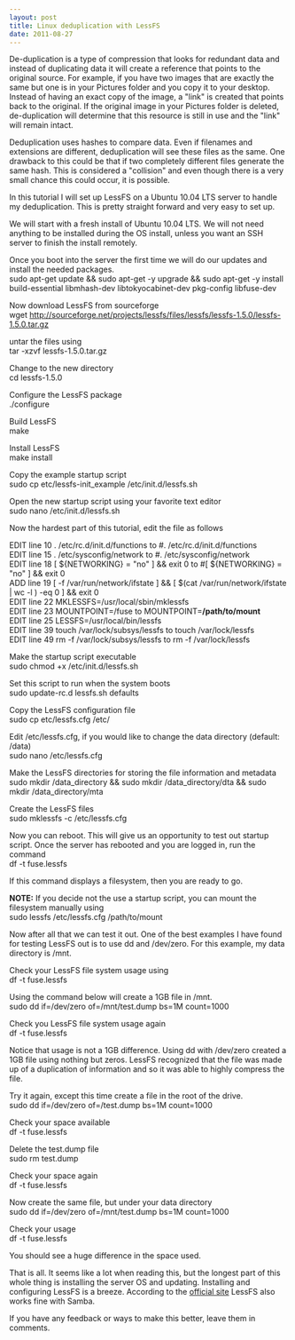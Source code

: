 ```yaml
---
layout: post
title: Linux deduplication with LessFS
date: 2011-08-27
---
```


De-duplication is a type of compression that looks for redundant data and instead of duplicating data it will create a reference that points to the original source. For example, if you have two images that are exactly the same but one is in your Pictures folder and you copy it to your desktop. Instead of having an exact copy of the image, a "link" is created that points back to the original. If the original image in your Pictures folder is deleted, de-duplication will determine that this resource is still in use and the "link" will remain intact.  

Deduplication uses hashes to compare data. Even if filenames and extensions are different, deduplication will see these files as the same. One drawback to this could be that if two completely different files generate the same hash. This is considered a "collision" and even though there is a very small chance this could occur, it is possible.  

In this tutorial I will set up LessFS on a Ubuntu 10.04 LTS server to handle my deduplication. This is pretty straight forward and very easy to set up.  

We will start with a fresh install of Ubuntu 10.04 LTS. We will not need anything to be installed during the OS install, unless you want an SSH server to finish the install remotely.  

Once you boot into the server the first time we will do our updates and install the needed packages.  
sudo apt-get update && sudo apt-get -y upgrade && sudo apt-get -y install build-essential libmhash-dev libtokyocabinet-dev pkg-config libfuse-dev  


Now download LessFS from sourceforge  
wget <a href="http://sourceforge.net/projects/lessfs/files/lessfs/lessfs-1.5.0/lessfs-1.5.0.tar.gz" target="_blank">http://sourceforge.net/projects/lessfs/files/lessfs/lessfs-1.5.0/lessfs-1.5.0.tar.gz</a>  


untar the files using  
tar -xzvf lessfs-1.5.0.tar.gz  


Change to the new directory  
cd lessfs-1.5.0  


Configure the LessFS package  
./configure  


Build LessFS  
make  


Install LessFS  
make install  


Copy the example startup script  
sudo cp etc/lessfs-init_example /etc/init.d/lessfs.sh  


Open the new startup script using your favorite text editor  
sudo nano /etc/init.d/lessfs.sh  


Now the hardest part of this tutorial, edit the file as follows  

EDIT line 10 . /etc/rc.d/init.d/functions to #. /etc/rc.d/init.d/functions  
EDIT line 15 . /etc/sysconfig/network to #. /etc/sysconfig/network  
EDIT line 18 [ ${NETWORKING} = "no" ] && exit 0 to #[ ${NETWORKING} = "no" ] && exit 0  
ADD line 19 [ -f /var/run/network/ifstate ] && [ $(cat /var/run/network/ifstate | wc -l ) -eq 0 ] && exit 0  
EDIT line 22 MKLESSFS=/usr/local/sbin/mklessfs  
EDIT line 23 MOUNTPOINT=/fuse to MOUNTPOINT=**/<span>path</span>/<span>to</span>/<span>mount</span>**  
EDIT line 25 LESSFS=/usr/local/bin/lessfs  
EDIT line 39 touch /var/lock/subsys/lessfs to touch /var/lock/lessfs  
EDIT line 49 rm -f /var/lock/subsys/lessfs to rm -f /var/lock/lessfs  

Make the startup script executable  
sudo chmod +x /etc/init.d/lessfs.sh  


Set this script to run when the system boots  
sudo update-rc.d lessfs.sh defaults  


Copy the LessFS configuration file  
sudo cp etc/lessfs.cfg /etc/  


Edit /etc/lessfs.cfg, if you would like to change the data directory (default: /data)  
sudo nano /etc/lessfs.cfg  


Make the LessFS directories for storing the file information and metadata  
sudo mkdir /data_directory && sudo mkdir /data_directory/dta && sudo mkdir /data_directory/mta  


Create the LessFS files  
sudo mklessfs -c /etc/lessfs.cfg  


Now you can reboot. This will give us an opportunity to test out startup script. Once the server has rebooted and you are logged in, run the command  
df -t fuse.lessfs  


If this command displays a filesystem, then you are ready to go.  

**NOTE:** If you decide not the use a startup script, you can mount the filesystem manually using  
sudo lessfs /etc/lessfs.cfg /path/to/mount  


Now after all that we can test it out. One of the best examples I have found for testing LessFS out is to use dd and /dev/zero. For this example, my data directory is /mnt.  

Check your LessFS file system usage using  
df -t fuse.lessfs  


Using the command below will create a 1GB file in /mnt.  
sudo dd if=/dev/zero of=/mnt/test.dump bs=1M count=1000  


Check you LessFS file system usage again  
df -t fuse.lessfs  


Notice that usage is not a 1GB difference. Using dd with /dev/zero created a 1GB file using nothing but zeros. LessFS recognized that the file was made up of a duplication of information and so it was able to highly compress the file.  

Try it again, except this time create a file in the root of the drive.  
sudo dd if=/dev/zero of=/test.dump bs=1M count=1000  


Check your space available  
df -t fuse.lessfs  


Delete the test.dump file  
sudo rm test.dump  


Check your space again  
df -t fuse.lessfs  


Now create the same file, but under your data directory  
sudo dd if=/dev/zero of=/mnt/test.dump bs=1M count=1000  


Check your usage  
df -t fuse.lessfs  


You should see a huge difference in the space used.  

That is all. It seems like a lot when reading this, but the longest part of this whole thing is installing the server OS and updating. Installing and configuring LessFS is a breeze. According to the <a href="http://lessfs.com" target="blank">official site</a> LessFS also works fine with Samba.  

If you have any feedback or ways to make this better, leave them in comments.
